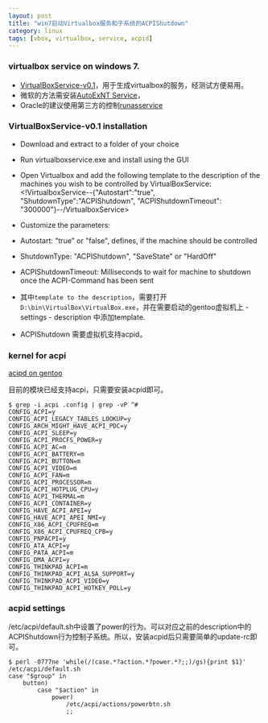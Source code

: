 ```yaml
---
layout: post
title: "win7启动Virtualbox服务和子系统的ACPIShutdown"
category: linux
tags: [vbox, virtualbox, service, acpid]
---
```


### virtualbox service on windows 7.

* [VirtualBoxService-v0.1](https://code.google.com/p/virtualboxservice/)，用于生成virtualbox的服务，经测试方便易用。
* 微软的方法需安装[AutoExNT Service](http://support.microsoft.com/kb/243486)，
* Oracle的建议使用第三方的控制[runasservice](http://sourceforge.net/projects/runasservice/)

### VirtualBoxService-v0.1 installation

* Download and extract to a folder of your choice
* Run virtualboxservice.exe and install using the GUI
* Open Virtualbox and add the following template to the description of the machines you wish to be controlled by VirtualBoxService:<!VirtualboxService--{"Autostart":"true", "ShutdownType":"ACPIShutdown", "ACPIShutdownTimeout": "300000"}--/VirtualboxService>
* Customize the parameters:
* Autostart: "true" or "false", defines, if the machine should be controlled
* ShutdownType: "ACPIShutdown", "SaveState" or "HardOff"
* ACPIShutdownTimeout: Milliseconds to wait for machine to shutdown once the ACPI-Command has been sent

* 其中`template to the description`，需要打开`D:\bin\VirtualBox\VirtualBox.exe`，并在需要启动的gentoo虚拟机上 - settings - description 中添加template.
* ACPIShutdown 需要虚拟机支持acpid。

### kernel for acpi

[acipd on gentoo](http://wiki.gentoo.org/wiki/ACPI)

目前的模块已经支持acpi，只需要安装acpid即可。

```
$ grep -i acpi .config | grep -vP ^#
CONFIG_ACPI=y
CONFIG_ACPI_LEGACY_TABLES_LOOKUP=y
CONFIG_ARCH_MIGHT_HAVE_ACPI_PDC=y
CONFIG_ACPI_SLEEP=y
CONFIG_ACPI_PROCFS_POWER=y
CONFIG_ACPI_AC=m
CONFIG_ACPI_BATTERY=m
CONFIG_ACPI_BUTTON=m
CONFIG_ACPI_VIDEO=m
CONFIG_ACPI_FAN=m
CONFIG_ACPI_PROCESSOR=m
CONFIG_ACPI_HOTPLUG_CPU=y
CONFIG_ACPI_THERMAL=m
CONFIG_ACPI_CONTAINER=y
CONFIG_HAVE_ACPI_APEI=y
CONFIG_HAVE_ACPI_APEI_NMI=y
CONFIG_X86_ACPI_CPUFREQ=m
CONFIG_X86_ACPI_CPUFREQ_CPB=y
CONFIG_PNPACPI=y
CONFIG_ATA_ACPI=y
CONFIG_PATA_ACPI=m
CONFIG_DMA_ACPI=y
CONFIG_THINKPAD_ACPI=m
CONFIG_THINKPAD_ACPI_ALSA_SUPPORT=y
CONFIG_THINKPAD_ACPI_VIDEO=y
CONFIG_THINKPAD_ACPI_HOTKEY_POLL=y
```

### acpid settings

/etc/acpi/default.sh中设置了power的行为。可以对应之前的description中的ACPIShutdown行为控制子系统。所以，安装acpid后只需要简单的update-rc即可。

```
$ perl -0777ne 'while(/(case.*?action.*?power.*?;;)/gs){print $1}' /etc/acpi/default.sh
case "$group" in
    button)
        case "$action" in
            power)
                /etc/acpi/actions/powerbtn.sh
                ;;
```
